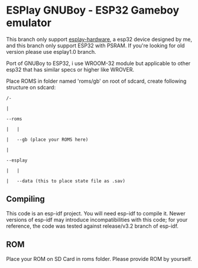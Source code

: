 # ESPlay GNUBoy - ESP32 Gameboy emulator 

This branch only support [esplay-hardware], a esp32 device designed by me, and this branch only support ESP32 with PSRAM. If you're looking for old version please use esplay1.0 branch.

[esplay-hardware]: https://github.com/pebri86/esplay-hardware

Port of GNUBoy to ESP32, i use WROOM-32 module but applicable to other esp32 that has similar specs or higher like WROVER.

Place ROMS in folder named 'roms/gb' on root of sdcard, create following structure on sdcard:

	/-

	|

 	--roms 
	
	|	|
		
	|	--gb (place your ROMS here)
	
 	|

 	--esplay

   	|	|

   	|	--data (this to place state file as .sav)


Compiling
---------

This code is an esp-idf project. You will need esp-idf to compile it. Newer versions of esp-idf may introduce incompatibilities with this code;
for your reference, the code was tested against release/v3.2 branch of esp-idf.

ROM
--- 
Place your ROM on SD Card in roms folder. Please provide ROM by yourself.

